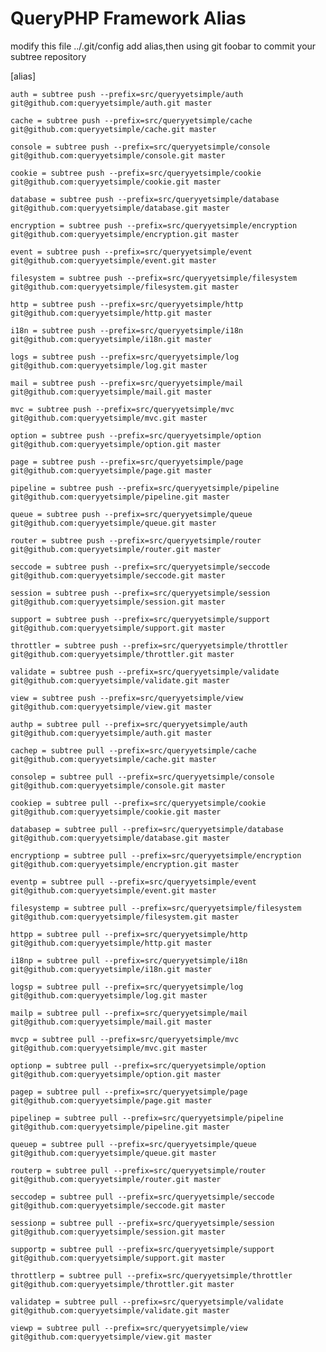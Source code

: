 # QueryPHP Framework Alias

modify this file ../.git/config add alias,then using git foobar to commit your subtree repository

[alias]

    auth = subtree push --prefix=src/queryyetsimple/auth git@github.com:queryyetsimple/auth.git master

    cache = subtree push --prefix=src/queryyetsimple/cache git@github.com:queryyetsimple/cache.git master

    console = subtree push --prefix=src/queryyetsimple/console git@github.com:queryyetsimple/console.git master

    cookie = subtree push --prefix=src/queryyetsimple/cookie git@github.com:queryyetsimple/cookie.git master

    database = subtree push --prefix=src/queryyetsimple/database git@github.com:queryyetsimple/database.git master

    encryption = subtree push --prefix=src/queryyetsimple/encryption git@github.com:queryyetsimple/encryption.git master

    event = subtree push --prefix=src/queryyetsimple/event git@github.com:queryyetsimple/event.git master

    filesystem = subtree push --prefix=src/queryyetsimple/filesystem git@github.com:queryyetsimple/filesystem.git master

    http = subtree push --prefix=src/queryyetsimple/http git@github.com:queryyetsimple/http.git master

    i18n = subtree push --prefix=src/queryyetsimple/i18n git@github.com:queryyetsimple/i18n.git master

    logs = subtree push --prefix=src/queryyetsimple/log git@github.com:queryyetsimple/log.git master

    mail = subtree push --prefix=src/queryyetsimple/mail git@github.com:queryyetsimple/mail.git master

    mvc = subtree push --prefix=src/queryyetsimple/mvc git@github.com:queryyetsimple/mvc.git master

    option = subtree push --prefix=src/queryyetsimple/option git@github.com:queryyetsimple/option.git master

    page = subtree push --prefix=src/queryyetsimple/page git@github.com:queryyetsimple/page.git master

    pipeline = subtree push --prefix=src/queryyetsimple/pipeline git@github.com:queryyetsimple/pipeline.git master

    queue = subtree push --prefix=src/queryyetsimple/queue git@github.com:queryyetsimple/queue.git master

    router = subtree push --prefix=src/queryyetsimple/router git@github.com:queryyetsimple/router.git master

    seccode = subtree push --prefix=src/queryyetsimple/seccode git@github.com:queryyetsimple/seccode.git master

    session = subtree push --prefix=src/queryyetsimple/session git@github.com:queryyetsimple/session.git master

    support = subtree push --prefix=src/queryyetsimple/support git@github.com:queryyetsimple/support.git master

    throttler = subtree push --prefix=src/queryyetsimple/throttler git@github.com:queryyetsimple/throttler.git master

    validate = subtree push --prefix=src/queryyetsimple/validate git@github.com:queryyetsimple/validate.git master

    view = subtree push --prefix=src/queryyetsimple/view git@github.com:queryyetsimple/view.git master

    authp = subtree pull --prefix=src/queryyetsimple/auth git@github.com:queryyetsimple/auth.git master

    cachep = subtree pull --prefix=src/queryyetsimple/cache git@github.com:queryyetsimple/cache.git master

    consolep = subtree pull --prefix=src/queryyetsimple/console git@github.com:queryyetsimple/console.git master

    cookiep = subtree pull --prefix=src/queryyetsimple/cookie git@github.com:queryyetsimple/cookie.git master

    databasep = subtree pull --prefix=src/queryyetsimple/database git@github.com:queryyetsimple/database.git master

    encryptionp = subtree pull --prefix=src/queryyetsimple/encryption git@github.com:queryyetsimple/encryption.git master

    eventp = subtree pull --prefix=src/queryyetsimple/event git@github.com:queryyetsimple/event.git master

    filesystemp = subtree pull --prefix=src/queryyetsimple/filesystem git@github.com:queryyetsimple/filesystem.git master

    httpp = subtree pull --prefix=src/queryyetsimple/http git@github.com:queryyetsimple/http.git master

    i18np = subtree pull --prefix=src/queryyetsimple/i18n git@github.com:queryyetsimple/i18n.git master

    logsp = subtree pull --prefix=src/queryyetsimple/log git@github.com:queryyetsimple/log.git master

    mailp = subtree pull --prefix=src/queryyetsimple/mail git@github.com:queryyetsimple/mail.git master

    mvcp = subtree pull --prefix=src/queryyetsimple/mvc git@github.com:queryyetsimple/mvc.git master

    optionp = subtree pull --prefix=src/queryyetsimple/option git@github.com:queryyetsimple/option.git master

    pagep = subtree pull --prefix=src/queryyetsimple/page git@github.com:queryyetsimple/page.git master

    pipelinep = subtree pull --prefix=src/queryyetsimple/pipeline git@github.com:queryyetsimple/pipeline.git master

    queuep = subtree pull --prefix=src/queryyetsimple/queue git@github.com:queryyetsimple/queue.git master

    routerp = subtree pull --prefix=src/queryyetsimple/router git@github.com:queryyetsimple/router.git master

    seccodep = subtree pull --prefix=src/queryyetsimple/seccode git@github.com:queryyetsimple/seccode.git master

    sessionp = subtree pull --prefix=src/queryyetsimple/session git@github.com:queryyetsimple/session.git master

    supportp = subtree pull --prefix=src/queryyetsimple/support git@github.com:queryyetsimple/support.git master

    throttlerp = subtree pull --prefix=src/queryyetsimple/throttler git@github.com:queryyetsimple/throttler.git master
    
    validatep = subtree pull --prefix=src/queryyetsimple/validate git@github.com:queryyetsimple/validate.git master

    viewp = subtree pull --prefix=src/queryyetsimple/view git@github.com:queryyetsimple/view.git master
